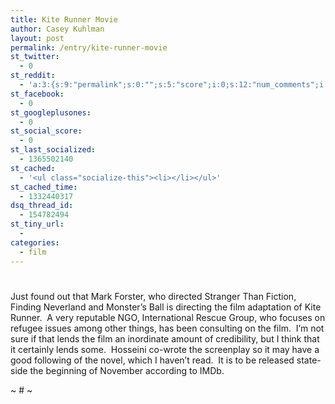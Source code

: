 ```yaml
---
title: Kite Runner Movie
author: Casey Kuhlman
layout: post
permalink: /entry/kite-runner-movie
st_twitter:
  - 0
st_reddit:
  - 'a:3:{s:9:"permalink";s:0:"";s:5:"score";i:0;s:12:"num_comments";i:0;}'
st_facebook:
  - 0
st_googleplusones:
  - 0
st_social_score:
  - 0
st_last_socialized:
  - 1365502140
st_cached:
  - '<ul class="socialize-this"><li></li></ul>'
st_cached_time:
  - 1332440317
dsq_thread_id:
  - 154782494
st_tiny_url:
  - 
categories:
  - film
---
```

# 

Just found out that Mark Forster, who directed Stranger Than Fiction, Finding Neverland and Monster’s Ball is directing the film adaptation of Kite Runner.  A very reputable NGO, International Rescue Group, who focuses on refugee issues among other things, has been consulting on the film.  I’m not sure if that lends the film an inordinate amount of credibility, but I think that it certainly lends some.  Hosseini co-wrote the screenplay so it may have a good following of the novel, which I haven’t read.  It is to be released state-side the beginning of November according to IMDb. 

[][1]

 [1]: http://www.youtube.com/v/Tm5e6AqrNF8 "Click here to block this object with Adblock Plus"

~ # ~